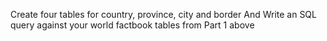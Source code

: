 Create four tables for country, province, city and border
And
Write an SQL query against your world factbook tables from Part 1 above

